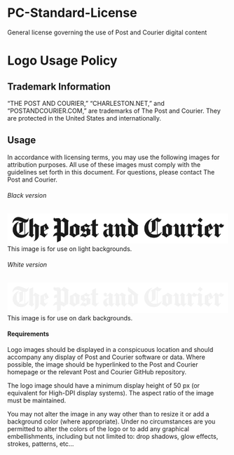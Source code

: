 # PC-Standard-License
General license governing the use of Post and Courier digital content

# Logo Usage Policy

## Trademark Information
“THE POST AND COURIER,” “CHARLESTON.NET,” and “POSTANDCOURIER.COM,” are trademarks of The Post and Courier. They are protected in the United States and internationally.

## Usage
In accordance with licensing terms, you may use the following images for attribution purposes. All use of these images must comply with the guidelines set forth in this document. For questions, please contact The Post and Courier.

###### Black version
![P&C Logo Black](https://raw.githubusercontent.com/postandcourier/PC-Standard-License/master/pclogo-black.png)
This image is for use on light backgrounds.

###### White version
![P&C Logo White](https://raw.githubusercontent.com/postandcourier/PC-Standard-License/master/pclogo-white.png)
This image is for use on dark backgrounds.

#### Requirements
Logo images should be displayed in a conspicuous location and should accompany any display of Post and Courier software or data. Where possible, the image should be hyperlinked to the Post and Courier homepage or the relevant Post and Courier GitHub repository.

The logo image should have a minimum display height of 50 px (or equivalent for High-DPI display systems). The aspect ratio of the image must be maintained.

You may not alter the image in any way other than to resize it or add a background color (where appropriate). Under no circumstances are you permitted to alter the colors of the logo or to add any graphical embellishments, including but not limited to: drop shadows, glow effects, strokes, patterns, etc...